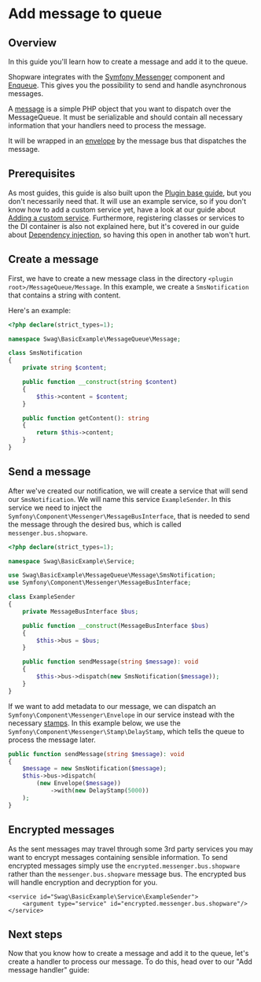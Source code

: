 # Add message to queue

## Overview

In this guide you'll learn how to create a message and add it to the queue.

Shopware integrates with the [Symfony Messenger](https://symfony.com/doc/current/components/messenger.html) component and [Enqueue](https://enqueue.forma-pro.com/). This gives you the possibility to send and handle asynchronous messages.

A [message](https://symfony.com/doc/current/messenger.html#creating-a-message-handler) is a simple PHP object that you want to dispatch over the MessageQueue. It must be serializable and should contain all necessary information that your handlers need to process the message.

It will be wrapped in an [envelope](https://symfony.com/doc/current/components/messenger.html#adding-metadata-to-messages-envelopes) by the message bus that dispatches the message.

## Prerequisites

As most guides, this guide is also built upon the [Plugin base guide](../../plugin-base-guide.md), but you don't necessarily need that. It will use an example service, so if you don't know how to add a custom service yet, have a look at our guide about [Adding a custom service](../../plugin-fundamentals/add-custom-service.md). Furthermore, registering classes or services to the DI container is also not explained here, but it's covered in our guide about [Dependency injection](../../plugin-fundamentals/dependency-injection.md), so having this open in another tab won't hurt.

## Create a message

First, we have to create a new message class in the directory `<plugin root>/MessageQueue/Message`. In this example, we create a `SmsNotification` that contains a string with content.

Here's an example:

<CodeBlock title="<plugin root>/src/MessageQueue/Message/SmsNotification.php">

```php
<?php declare(strict_types=1);

namespace Swag\BasicExample\MessageQueue\Message;

class SmsNotification
{
    private string $content;

    public function __construct(string $content)
    {
        $this->content = $content;
    }

    public function getContent(): string
    {
        return $this->content;
    }
}
```

</CodeBlock>

## Send a message

After we've created our notification, we will create a service that will send our `SmsNotification`. We will name this service `ExampleSender`. In this service we need to inject the `Symfony\Component\Messenger\MessageBusInterface`, that is needed to send the message through the desired bus, which is called `messenger.bus.shopware`.

<CodeBlock title="<plugin root>/src/Service/ExampleSender.php">

```php
<?php declare(strict_types=1);

namespace Swag\BasicExample\Service;

use Swag\BasicExample\MessageQueue\Message\SmsNotification;
use Symfony\Component\Messenger\MessageBusInterface;

class ExampleSender
{
    private MessageBusInterface $bus;

    public function __construct(MessageBusInterface $bus)
    {
        $this->bus = $bus;
    }

    public function sendMessage(string $message): void
    {
        $this->bus->dispatch(new SmsNotification($message));
    }
}
```

</CodeBlock>

If we want to add metadata to our message, we can dispatch an `Symfony\Component\Messenger\Envelope` in our service instead with the necessary [stamps](https://symfony.com/doc/current/components/messenger.html#adding-metadata-to-messages-envelopes). In this example below, we use the `Symfony\Component\Messenger\Stamp\DelayStamp`, which tells the queue to process the message later.

<CodeBlock title="<plugin root>/src/Service/ExampleSender.php">

```php
public function sendMessage(string $message): void
{
    $message = new SmsNotification($message);
    $this->bus->dispatch(
        (new Envelope($message))
            ->with(new DelayStamp(5000))
    );
}
```

</CodeBlock>

## Encrypted messages

As the sent messages may travel through some 3rd party services you may want to encrypt messages containing sensible information. To send encrypted messages simply use the `encrypted.messenger.bus.shopware` rather than the `messenger.bus.shopware` message bus. The encrypted bus will handle encryption and decryption for you.

<CodeBlock title="<plugin root>/src/Resources/config/services.xml">

```markup
<service id="Swag\BasicExample\Service\ExampleSender">
    <argument type="service" id="encrypted.messenger.bus.shopware"/>
</service>
```

</CodeBlock>

## Next steps

Now that you know how to create a message and add it to the queue, let's create a handler to process our message. To do this, head over to our "Add message handler" guide:

<PageRef page="add-message-handler.md" title="<<<title-missing>>>" />
